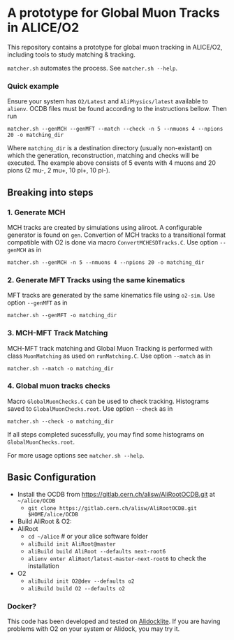 # A prototype for Global Muon Tracks in ALICE/O2

This repository contains a prototype for global muon tracking in ALICE/O2, including tools to study matching & tracking.

`matcher.sh` automates the process. See `matcher.sh --help`.

### Quick example

Ensure your system has `O2/Latest` and `AliPhysics/latest` available to `alienv`. OCDB files must be found according to the instructions bellow. Then run

    matcher.sh --genMCH --genMFT --match --check -n 5 --nmuons 4 --npions 20 -o matching_dir

Where `matching_dir` is a destination directory (usually non-existant) on which the generation, reconstruction, matching and checks will be executed. The example above consists of 5 events with 4 muons and 20 pions (2 mu-, 2 mu+, 10 pi+, 10 pi-).

## Breaking into steps

### 1. Generate MCH

MCH tracks are created by simulations using aliroot. A configurable generator is found on `gen`. Convertion of MCH tracks to a transitional format compatible with O2 is done via macro `ConvertMCHESDTracks.C`. Use option `--genMCH` as in

    matcher.sh --genMCH -n 5 --nmuons 4 --npions 20 -o matching_dir

### 2. Generate MFT Tracks using the same kinematics

MFT tracks are generated by the same kinematics file using `o2-sim`. Use option `--genMFT` as in

    matcher.sh --genMFT -o matching_dir

### 3. MCH-MFT Track Matching

MCH-MFT track matching and Global Muon Tracking is performed with class `MuonMatching` as used on `runMatching.C`.  Use option `--match` as in

    matcher.sh --match -o matching_dir

### 4. Global muon tracks checks

Macro `GlobalMuonChecks.C` can be used to check tracking. Histograms saved to `GlobalMuonChecks.root`. Use option `--check` as in

    matcher.sh --check -o matching_dir

If all steps completed sucessfully, you may find some histograms on `GlobalMuonChecks.root`.

For more usage options see `matcher.sh --help`.


## Basic Configuration

* Install the OCDB from https://gitlab.cern.ch/alisw/AliRootOCDB.git at `~/alice/OCDB`
  * `git clone https://gitlab.cern.ch/alisw/AliRootOCDB.git $HOME/alice/OCDB`
* Build AliRoot & O2:
* AliRoot
  * `cd ~/alice` # or your alice software folder
  * `aliBuild init AliRoot@master`
  * `aliBuild build AliRoot --defaults next-root6`
  * `alienv enter AliRoot/latest-master-next-root6` to check the installation
* O2
  * `aliBuild init O2@dev --defaults o2`
  * `aliBuild build O2 --defaults o2`

### Docker?

This code has been developed and tested on [Alidocklite](https://github.com/rpezzi/alidocklite). If you are having problems with O2 on your system or Alidock, you may try it.
